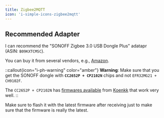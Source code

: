 ```yaml
---
title: Zigbee2MQTT
icon: 'i-simple-icons-zigbee2mqtt'
---
```


## Recommended Adapter

I can recommend the "SONOFF Zigbee 3.0 USB Dongle Plus" adatapr (ASIN: `B09KXTCMSC`).

You can buy it from several vendors, e.g., [Amazon](https://www.amazon.com/dp/B09KXTCMSC).

::callout{icon="i-ph-warning" color="amber"}
**Warning**: Make sure that you get the SONOFF dongle with **`CC2652P + CP2102N`** chips and not `EFR32MG21 + CH9102F`.

The `CC2652P + CP2102N` has [firmwares available](https://github.com/Koenkk/Z-Stack-firmware/) from [Koenkk](https://github.com/Koenkk) that work very well.
::

Make sure to flash it with the latest firmware after receiving just to make sure that the firmware is really the latest.

